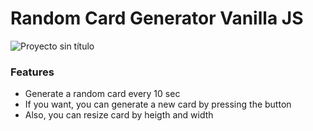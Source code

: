# Random Card Generator Vanilla JS

![Proyecto sin título](https://github.com/robmab/Random_Card_Generator/assets/56076087/b35ab9eb-679c-464b-9fb2-8d8d23bcfbac)

### Features
- Generate a random card every 10 sec
- If you want, you can generate a new card by pressing the button
- Also, you can resize card by heigth and width

